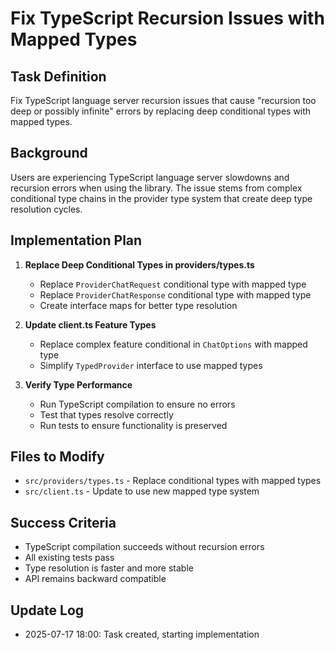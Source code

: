 # Fix TypeScript Recursion Issues with Mapped Types

## Task Definition

Fix TypeScript language server recursion issues that cause "recursion too deep or possibly infinite" errors by replacing deep conditional types with mapped types.

## Background

Users are experiencing TypeScript language server slowdowns and recursion errors when using the library. The issue stems from complex conditional type chains in the provider type system that create deep type resolution cycles.

## Implementation Plan

1. **Replace Deep Conditional Types in providers/types.ts**
   - Replace `ProviderChatRequest` conditional type with mapped type
   - Replace `ProviderChatResponse` conditional type with mapped type
   - Create interface maps for better type resolution

2. **Update client.ts Feature Types**
   - Replace complex feature conditional in `ChatOptions` with mapped type
   - Simplify `TypedProvider` interface to use mapped types

3. **Verify Type Performance**
   - Run TypeScript compilation to ensure no errors
   - Test that types resolve correctly
   - Run tests to ensure functionality is preserved

## Files to Modify

- `src/providers/types.ts` - Replace conditional types with mapped types
- `src/client.ts` - Update to use new mapped type system

## Success Criteria

- TypeScript compilation succeeds without recursion errors
- All existing tests pass
- Type resolution is faster and more stable
- API remains backward compatible

## Update Log

- 2025-07-17 18:00: Task created, starting implementation
